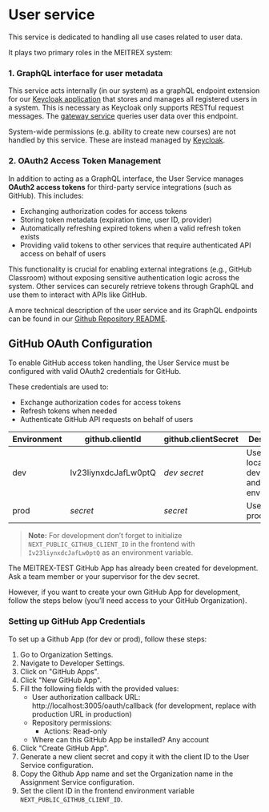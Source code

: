 # User service
This service is dedicated to handling all use cases related to user data.

It plays two primary roles in the MEITREX system:

### 1. GraphQL interface for user metadata

This service acts internally (in our system) as a graphQL endpoint extension for our [Keycloak application](../authentication/keycloak.md) that stores and manages all registered users in a system. This is necessary as Keycloak only supports RESTful request messages. The [gateway service](./gateway-service.md) queries user data over this endpoint.

System-wide permissions (e.g. ability to create new courses) are not handled by this service. These are instead managed by [Keycloak](../authentication/keycloak.md).

### 2. OAuth2 Access Token Management

In addition to acting as a GraphQL interface, the User Service manages **OAuth2 access tokens** for third-party service integrations (such as GitHub). This includes:
- Exchanging authorization codes for access tokens
- Storing token metadata (expiration time, user ID, provider)
- Automatically refreshing expired tokens when a valid refresh token exists
- Providing valid tokens to other services that require authenticated API access on behalf of users

This functionality is crucial for enabling external integrations (e.g., GitHub Classroom) without exposing sensitive authentication logic across the system. Other services can securely retrieve tokens through GraphQL and use them to interact with APIs like GitHub.

A more technical description of the user service and its GraphQL endpoints can be found in our [Github Repository README](https://github.com/MEITREX/user_service#readme).

## GitHub OAuth Configuration

To enable GitHub access token handling, the User Service must be configured with valid OAuth2 credentials for GitHub.

These credentials are used to:
- Exchange authorization codes for access tokens
- Refresh tokens when needed
- Authenticate GitHub API requests on behalf of users

| Environment | github.clientId      | github.clientSecret | Description                                        |
|-------------|----------------------|---------------------|----------------------------------------------------|
| dev         | Iv23liynxdcJafLw0ptQ | *dev secret*        | Used for local development and Docker environment. |
| prod        | *secret*             | *secret*            | Used for production.                               |

> **Note:** For development don’t forget to initialize `NEXT_PUBLIC_GITHUB_CLIENT_ID` in the frontend with `Iv23liynxdcJafLw0ptQ` as an environment variable.

The MEITREX-TEST GitHub App has already been created for development. Ask a team member or your supervisor for the dev secret.

However, if you want to create your own GitHub App for development, follow the steps below (you’ll need access to your GitHub Organization).

### Setting up GitHub App Credentials 

To set up a Github App (for dev or prod), follow these steps:

1. Go to Organization Settings.
2. Navigate to Developer Settings.
3. Click on "GitHub Apps".
4. Click "New GitHub App".
5. Fill the following fields with the provided values:
   - User authorization callback URL: http://localhost:3005/oauth/callback (for development, replace with production URL in production)
   - Repository permissions: 
     - Actions: Read-only
   - Where can this GitHub App be installed? Any account
6. Click "Create GitHub App".
7. Generate a new client secret and copy it with the client ID to the User Service configuration.
8. Copy the Github App name and set the Organization name in the Assignment Service configuration.
9. Set the client ID in the frontend environment variable `NEXT_PUBLIC_GITHUB_CLIENT_ID`.
